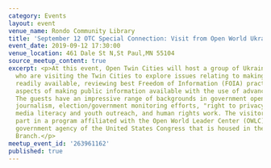 ```yaml
---
category: Events
layout: event
venue_name: Rondo Community Library
title: 'September 12 OTC Special Connection: Visit from Open World Ukraine'
event_date: 2019-09-12 17:30:00
venue_location: 461 Dale St N,St Paul,MN 55104
source_meetup_content: true
excerpt: <p>At this event, Open Twin Cities will host a group of Ukrainian guests
  who are visiting the Twin Cities to explore issues relating to making public information
  readily available, reviewing best Freedom of Information (FOIA) practices, and other
  aspects of making public information available with the use of advanced technologies.
  The guests have an impressive range of backgrounds in government open data work,
  journalism, election/government monitoring efforts, "right to privacy" policies,
  media literacy and youth outreach, and human rights work. The visitors are all taking
  part in a program affiliated with the Open World Leader Center (OWLC), an independent
  government agency of the United States Congress that is housed in the Legislative
  Branch.</p>
meetup_event_id: '263961162'
published: true
---
```

